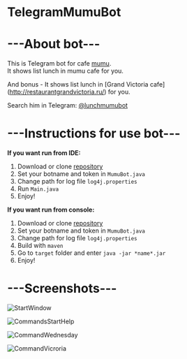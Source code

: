 # TelegramMumuBot

---About bot---
=====================
This is Telegram bot for cafe [mumu](http://cafemumu.ru). <br/>
It shows list lunch in mumu cafe for you.

And bonus - It shows list lunch in [Grand Victoria cafe] (http://restaurantgrandvictoria.ru/) for you.

Search him in Telegram: [@lunchmumubot](https://telegram.me/lunchmumubot)

---Instructions for use bot---
=====================

**If you want run from IDE:**

1. Download or clone [repository](https://github.com/schepach/TelegramMumuBot.git)
2. Set your botname and token in `MumuBot.java`
3. Change path for log file `log4j.properties`
4. Run `Main.java`
5. Enjoy!

**If you want run from console:**

1. Download or clone [repository](https://github.com/schepach/TelegramMumuBot.git)
2. Set your botname and token in `MumuBot.java`
3. Change path for log file `log4j.properties`
4. Build with `maven`
5. Go to `target` folder and enter `java -jar *name*.jar`
6. Enjoy!

---Screenshots---
=====================
![StartWindow](https://photos-4.dropbox.com/t/2/AAByf2svEzfDUbkLHhZRhUMFJByjNrGtIhi0FLhL2AZVnw/12/141806364/png/32x32/3/1480881600/0/2/StartWindow.png/EPT7y2wYroUKIAIoAg/8y_C_GQ7eGUr9qHpj8f2IW7UZDNjZlOjHzqBN-ZPl-Q?size_mode=3&dl=0&size=1600x1200) <br/>

![CommandsStartHelp](https://photos-6.dropbox.com/t/2/AABjZwVKit5cgsNhao7HTwhJ7O1QmvFCeaQfv-lpvRvpNw/12/141806364/png/32x32/3/1480881600/0/2/start%3Ahelp.png/EPT7y2wYsIUKIAIoAg/FnPB-XedInte6MUcT7nT1R7fsqre6-lY1FuZ_-5C6_I?size_mode=3&dl=0&size=1600x1200) <br/>

![CommandWednesday](https://photos-5.dropbox.com/t/2/AAALkRKXwVGVZswX6AMgHCeTkR4jHGJ89trjhDf93C_Utw/12/141806364/png/32x32/3/1480881600/0/2/wednesday.png/EPT7y2wYroUKIAIoAg/7pyVFPl7CU-aJY8NrBaABNYNWmsJyfTDedi_7iiZ7aU?size_mode=3&dl=0&size=1600x1200) <br/>

![CommandVicroria](https://photos-1.dropbox.com/t/2/AACnPgFNLToZB5IePy3aB8nZIWm5GTNe46KA3hDBcsVCtQ/12/141806364/png/32x32/3/1480881600/0/2/victoria.png/EPT7y2wYroUKIAIoAg/ZpJNrhch4HH-_kepvEIjicAdLWOKbYEukeVypEmoagM?size_mode=3&dl=0&size=1600x1200) <br/>

